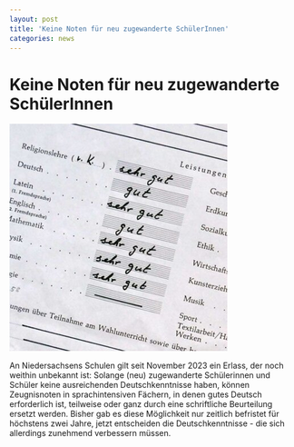 ```yaml
---
layout: post
title: 'Keine Noten für neu zugewanderte SchülerInnen'
categories: news
---
```



Keine Noten für neu zugewanderte SchülerInnen
=============================================


![Beitragsbild](/assets/post-images/Zeugnis.JPG)

An Niedersachsens Schulen gilt seit November 2023 ein Erlass, der noch weithin unbekannt ist: Solange (neu) zugewanderte Schülerinnen und Schüler keine ausreichenden Deutschkenntnisse haben, können Zeugnisnoten in sprachintensiven Fächern, in denen gutes Deutsch erforderlich ist, teilweise oder ganz durch eine schriftliche Beurteilung ersetzt werden. Bisher gab es diese Möglichkeit nur zeitlich befristet für höchstens zwei Jahre, jetzt entscheiden die Deutschkenntnisse \- die sich allerdings zunehmend verbessern müssen.


